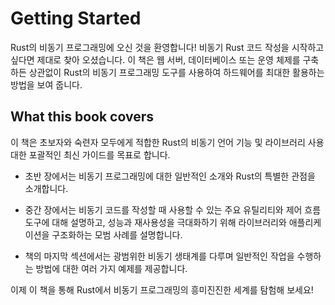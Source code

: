 # Getting Started

Rust의 비동기 프로그래밍에 오신 것을 환영합니다! 비동기 Rust 코드 작성을 시작하고 
싶다면 제대로 찾아 오셨습니다. 이 책은 웹 서버, 데이터베이스 또는 운영 체제를 구축하든 
상관없이 Rust의 비동기 프로그래밍 도구를 사용하여 하드웨어를 최대한 활용하는 방법을 
보여 줍니다.

## What this book covers

이 책은 초보자와 숙련자 모두에게 적합한 Rust의 비동기 언어 기능 및 라이브러리 사용
대한 포괄적인 최신 가이드를 목표로 합니다.

- 초반 장에서는 비동기 프로그래밍에 대한 일반적인 소개와 Rust의 특별한 관점을 소개합니다.

- 중간 장에서는 비동기 코드를 작성할 때 사용할 수 있는 주요 유틸리티와 제어 흐름 도구에 
대해 설명하고, 성능과 재사용성을 극대화하기 위해 라이브러리와 애플리케이션을 구조화하는 
모범 사례를 설명합니다.

- 책의 마지막 섹션에서는 광범위한 비동기 생태계를 다루며 일반적인 작업을 수행하는 방법에 
대한 여러 가지 예제를 제공합니다.

이제 이 책을 통해 Rust에서 비동기 프로그래밍의 흥미진진한 세계를 탐험해 보세요!




